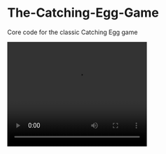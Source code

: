 # The-Catching-Egg-Game
Core code for the classic Catching Egg game

<video width="320" height="240" controls>
  <source src="Media 1.mp4" type="video/mp4">
</video>
